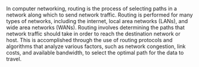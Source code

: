 In computer networking, routing is the process of selecting paths in a network along which to send network traffic. Routing is performed for many types of networks, including the internet, local area networks (LANs), and wide area networks (WANs). Routing involves determining the paths that network traffic should take in order to reach the destination network or host. This is accomplished through the use of routing protocols and algorithms that analyze various factors, such as network congestion, link costs, and available bandwidth, to select the optimal path for the data to travel.
